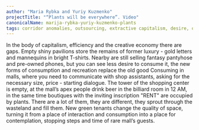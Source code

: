```yaml
---
author: "Maria Rybka and Yuriy Kuzmenko"
projectTitle: "“Plants will be everywhere”. Video"
canonicalName: marija-rybka-yuriy-kuzmenko-plants
tags: corridor anomalies, outsourcing, extractive capitalism, desire, object, digital proletariat, extensions, places of transparency, self-destructing structures, htp
---
```

In the body of capitalism, efficiency and the creative economy there are gaps. Empty shiny pavilions store the remains of former luxury - gold letters and mannequins in bright T-shirts. Nearby are still selling fantasy pantyhose and pre-owned phones, but you can see less desire to consume it, the new forms of consumption and recreation replace the old good
Consuming in malls, where you need to communicate with shop assistants, asking for the necessary size, price - starting dialogue.
The tower of the shopping center is empty, at the mall’s apex people drink beer in the billiard room in 12 AM, in the same time boutiques with the inviting inscription "RENT" are occupied by plants. There are a lot of them, they are different, they sprout through the wasteland and fill them.
New green tenants change the quality of space, turning it from a place of interaction and consumption into a place for contemplation, stopping steps and time of rare mall’s guests.
